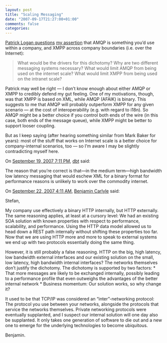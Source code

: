 ```yaml
---
layout: post
title: "Scaling Messaging"
date: "2007-09-17T21:27:00+01:00"
comments: false
categories: 
---
```


<p><a href="http://patricklogan.blogspot.com/2007/09/amqp-xmpp.html">Patrick Logan questions</a> <a href="/blog/st/2007/09/17/xmpp_matters.html">my assertion</a> that AMQP is something you&#8217;d use within a company, and XMPP across company boundaries (i.e. over the Internet):</p>

<blockquote>
<p>What would be the drivers for this dichotomy? Why are two different messaging systems necessary? What would limit AMQP from being used on the internet scale? What would limit XMPP from being used on the intranet scale?</p>
</blockquote>

<p>Patrick may well be right &#8212; I don&#8217;t know enough about either AMQP or XMPP to credibly defend my gut feeling. One of my motivations, though, was that XMPP is based on XML, while AMQP (AFAIK) is binary. This suggests to me that AMQP will probably outperform XMPP for any given scenario &#8212; at the cost of interoperability (e.g. with regard to i18n). So AMQP might be a better choice if you control both ends of the wire (in this case, both ends of the message queue), while XMPP might be better to support looser coupling.</p>

<p>But as I keep saying (after hearing something similar from Mark Baker for years): most of the stuff that works on Internet scale is a better choice for company-internal scenarios, too &#8212; so I&#8217;m aware I may be slightly contradicting myself here.</p>

<section class="comments">



<div class="comment" id="comment-1445">
On <a href="#comment-1445" title="Permalink to this comment">September 19, 2007  7:11 PM</a>, <a href="http://meat.net/" title="http://meat.net/" rel="nofollow">dbt</a>
said:
<p>The reason that you&#8217;re correct is that&#8212;in the medium term&#8212;high bandwidth low latency messaging that would eschew XML for a binary format for performance reasons is unlikely to work over the commodity internet.</p>


<div class="comment" id="comment-1446">
On <a href="#comment-1446" title="Permalink to this comment">September 22, 2007  4:11 AM</a>, <a href="http://soundadvice.id.au/blog/" title="http://soundadvice.id.au/blog/" rel="nofollow">Benjamin Carlyle</a>
said:
<p>Stefan,</p>

<p>My company use effectively a binary HTTP internally, but HTTP externally. The same reasoning applies, at least at a cursory level: We had an existing SOA solution with known properties with respect to performance, scalability, and performance. Using the HTTP data model allowed us to head down a REST path internally without shifting these properties too far. Now that we are using HTTP more and more to speak to external systems we end up with two protocols essentially doing the same thing.</p>

<p>However, it is still probably a false reasoning. HTTP on the big, high latency, low bandwidth external interfaces and our existing solution on the small, low latency, high bandwidth internal interfaces? The networks themselves don&#8217;t justify the dichotomy. The dichotomy is supported by two factors:
* That more messages are likely to be exchanged internally, possibly leading to a performance profile that even outweighs the advantages of the better internal network
* Business momentum: Our solution works, so why change it?</p>

<p>It used to be that TCP/IP was considered an &#8220;inter&#8221;-networking protocol: The protocol you use between your networks, alongside the protocols that service the networks themselves. Private networking protocols were eventually supplanted, and I suspect our internal solution will one day also be supplanted. It only takes one generation of software to die out and a new one to emerge for the underlying technologies to become ubiquitous.</p>

<p>Benjamin.</p>


</section>

